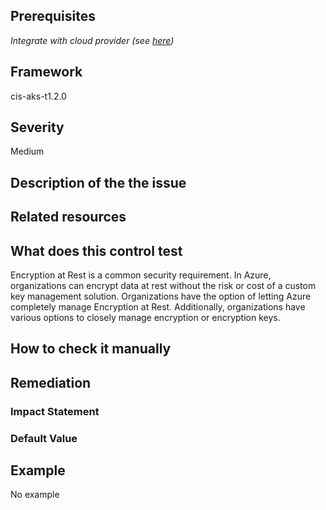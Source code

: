 ## Prerequisites
 *Integrate with cloud provider (see [here](https://hub.armosec.io/docs/kubescape-integration-with-cloud-providers))*
 
## Framework
cis-aks-t1.2.0
 
## Severity
Medium

## Description of the the issue

 
## Related resources

 
## What does this control test
Encryption at Rest is a common security requirement. In Azure, organizations can encrypt data at rest without the risk or cost of a custom key management solution. Organizations have the option of letting Azure completely manage Encryption at Rest. Additionally, organizations have various options to closely manage encryption or encryption keys.
 
## How to check it manually

## Remediation

 
### Impact Statement

### Default Value

## Example
No example
